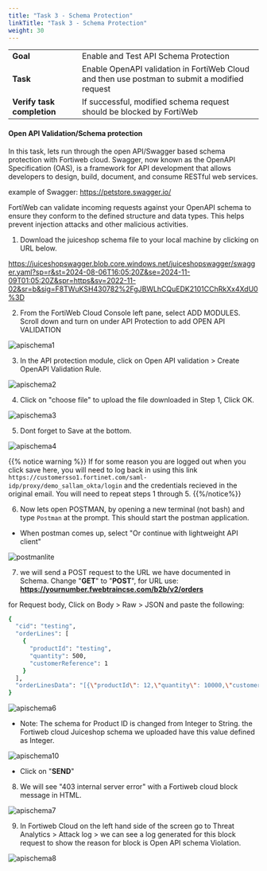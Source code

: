 ```yaml
---
title: "Task 3 - Schema Protection"
linkTitle: "Task 3 - Schema Protection"
weight: 30
---
```


|                            |    |  
|----------------------------| ----
| **Goal**                   | Enable and Test API Schema Protection
| **Task**                   | Enable OpenAPI validation in FortiWeb Cloud and then use postman to submit a modified request
| **Verify task completion** | If successful, modified schema request should be blocked by FortiWeb

#### Open API Validation/Schema protection

In this task, lets run through the open API/Swagger based schema protection with Fortiweb cloud. Swagger, now known as the OpenAPI Specification (OAS), is a framework for API development that allows developers to design, build, document, and consume RESTful web services.

example of Swagger: https://petstore.swagger.io/

FortiWeb can validate incoming requests against your OpenAPI schema to ensure they conform to the defined structure and data types. This helps prevent injection attacks and other malicious activities.

1. Download the juiceshop schema file to your local machine by clicking on URL below.


https://juiceshopswagger.blob.core.windows.net/juiceshopswagger/swagger.yaml?sp=r&st=2024-08-06T16:05:20Z&se=2024-11-09T01:05:20Z&spr=https&sv=2022-11-02&sr=b&sig=F8TWuKSH430782%2FgJBWLhCQuEDK2101CChRkXx4XdU0%3D


2. From the FortiWeb Cloud Console left pane, select ADD MODULES. Scroll down and turn on  under API Protection to add OPEN API VALIDATION

![apischema1](api-schema1.png)

3. In the API protection module, click on Open API validation > Create OpenAPI Validation Rule. 

![apischema2](api-schema2.png)

4. Click on "choose file" to upload the file downloaded in Step 1, Click OK. 

![apischema3](api-schema3.png)

5. Dont forget to Save at the bottom. 

![apischema4](api-schema4.png)

{{% notice warning %}}
If for some reason you are logged out when you click save here, you will need to log back in using this link ```https://customersso1.fortinet.com/saml-idp/proxy/demo_sallam_okta/login``` and the credentials recieved in the original email.  You will need to repeat steps 1 through 5.
{{%/notice%}}

6. Now lets open POSTMAN, by opening a new terminal (not bash) and type ```Postman``` at the prompt.  This should start the postman application.

- When postman comes up, select "Or continue with lightweight API client"

![postmanlite](p-light.png)

7. we will send a POST request to the URL we have documented in Schema. Change "**GET**" to "**POST**", for URL use: **https://yournumber.fwebtraincse.com/b2b/v2/orders**

for Request body, Click on Body > Raw > JSON and paste the following:

```sh
{
  "cid": "testing",
  "orderLines": [
    {
      "productId": "testing",
      "quantity": 500,
      "customerReference": 1
    }
  ],
  "orderLinesData": "[{\"productId\": 12,\"quantity\": 10000,\"customerReference\": [\"PO0000001.2\", \"SM20180105|042\"],\"couponCode\": \"pes[Bh.u*t\"},{\"productId\": 13,\"quantity\": 2000,\"customerReference\": \"PO0000003.4\"}]"
}
```
![apischema6](api-schema6.png)

- Note: The schema for Product ID is changed from Integer to String. the Fortiweb cloud Juiceshop schema we uploaded have this value defined as Integer. 

![apischema10](api-schema10.png)

- Click on "**SEND**"

8. We will see "403 internal server error" with a Fortiweb cloud block message in HTML.

![apischema7](api-schema7.png)

9. In Fortiweb Cloud on the left hand side of the screen go to Threat Analytics > Attack log > we can see a log generated for this block request to show the reason for block is Open API schema Violation. 

![apischema8](api-schema8.png)
